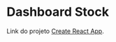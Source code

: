 # Dashboard Stock

Link do projeto [Create React App](https://github.com/facebook/create-react-app).

